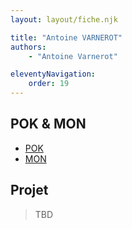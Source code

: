 ```yaml
---
layout: layout/fiche.njk

title: "Antoine VARNEROT"
authors:
    - "Antoine Varnerot"

eleventyNavigation:
    order: 19
---
```


## POK & MON

* [POK](./pok)
* [MON](./mon)

## Projet

> TBD
